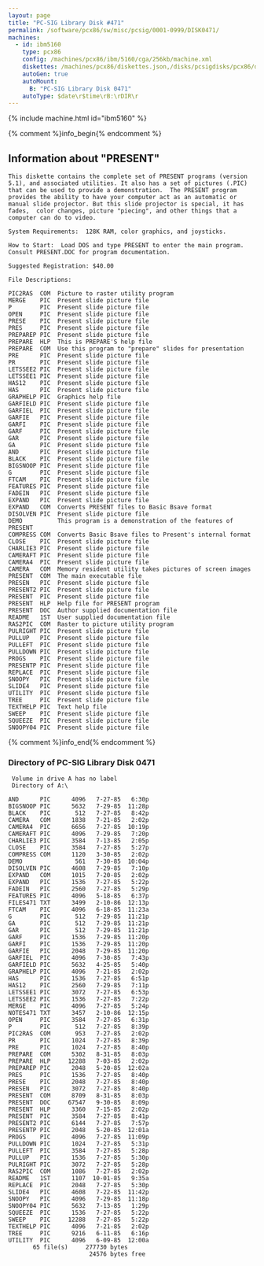 ```yaml
---
layout: page
title: "PC-SIG Library Disk #471"
permalink: /software/pcx86/sw/misc/pcsig/0001-0999/DISK0471/
machines:
  - id: ibm5160
    type: pcx86
    config: /machines/pcx86/ibm/5160/cga/256kb/machine.xml
    diskettes: /machines/pcx86/diskettes.json,/disks/pcsigdisks/pcx86/diskettes.json
    autoGen: true
    autoMount:
      B: "PC-SIG Library Disk 0471"
    autoType: $date\r$time\rB:\rDIR\r
---
```


{% include machine.html id="ibm5160" %}

{% comment %}info_begin{% endcomment %}

## Information about "PRESENT"

    This diskette contains the complete set of PRESENT programs (version
    5.1), and associated utilities. It also has a set of pictures (.PIC)
    that can be used to provide a demonstration.  The PRESENT program
    provides the ability to have your computer act as an automatic or
    manual slide projector. But this slide projector is special, it has
    fades,  color changes, picture "piecing", and other things that a
    computer can do to video.
    
    System Requirements:  128K RAM, color graphics, and joysticks.
    
    How to Start:  Load DOS and type PRESENT to enter the main program.
    Consult PRESENT.DOC for program documentation.
    
    Suggested Registration: $40.00
    
    File Descriptions:
    
    PIC2RAS  COM  Picture to raster utility program
    MERGE    PIC  Present slide picture file
    P        PIC  Present slide picture file
    OPEN     PIC  Present slide picture file
    PRESE    PIC  Present slide picture file
    PRES     PIC  Present slide picture file
    PREPAREP PIC  Present slide picture file
    PREPARE  HLP  This is PREPARE'S help file
    PREPARE  COM  Use this program to "prepare" slides for presentation
    PRE      PIC  Present slide picture file
    PR       PIC  Present slide picture file
    LETSSEE2 PIC  Present slide picture file
    LETSSEE1 PIC  Present slide picture file
    HAS12    PIC  Present slide picture file
    HAS      PIC  Present slide picture file
    GRAPHELP PIC  Graphics help file
    GARFIELD PIC  Present slide picture file
    GARFIEL  PIC  Present slide picture file
    GARFIE   PIC  Present slide picture file
    GARFI    PIC  Present slide picture file
    GARF     PIC  Present slide picture file
    GAR      PIC  Present slide picture file
    GA       PIC  Present slide picture file
    AND      PIC  Present slide picture file
    BLACK    PIC  Present slide picture file
    BIGSNOOP PIC  Present slide picture file
    G        PIC  Present slide picture file
    FTCAM    PIC  Present slide picture file
    FEATURES PIC  Present slide picture file
    FADEIN   PIC  Present slide picture file
    EXPAND   PIC  Present slide picture file
    EXPAND   COM  Converts PRESENT files to Basic Bsave format
    DISOLVEN PIC  Present slide picture file
    DEMO          This program is a demonstration of the features of PRESENT
    COMPRESS COM  Converts Basic Bsave files to Present's internal format
    CLOSE    PIC  Present slide picture file
    CHARLIE3 PIC  Present slide picture file
    CAMERAFT PIC  Present slide picture file
    CAMERA4  PIC  Present slide picture file
    CAMERA   COM  Memory resident utility takes pictures of screen images
    PRESENT  COM  The main executable file
    PRESEN   PIC  Present slide picture file
    PRESENT2 PIC  Present slide picture file
    PRESENT  PIC  Present slide picture file
    PRESENT  HLP  Help file for PRESENT program
    PRESENT  DOC  Author supplied documentation file
    README   1ST  User supplied documentation file
    RAS2PIC  COM  Raster to picture utility program
    PULRIGHT PIC  Present slide picture file
    PULLUP   PIC  Present slide picture file
    PULLEFT  PIC  Present slide picture file
    PULLDOWN PIC  Present slide picture file
    PROGS    PIC  Present slide picture file
    PRESENTP PIC  Present slide picture file
    REPLACE  PIC  Present slide picture file
    SNOOPY   PIC  Present slide picture file
    SLIDE4   PIC  Present slide picture file
    UTILITY  PIC  Present slide picture file
    TREE     PIC  Present slide picture file
    TEXTHELP PIC  Text help file
    SWEEP    PIC  Present slide picture file
    SQUEEZE  PIC  Present slide picture file
    SNOOPY04 PIC  Present slide picture file
{% comment %}info_end{% endcomment %}


### Directory of PC-SIG Library Disk 0471

     Volume in drive A has no label
     Directory of A:\

    AND      PIC      4096   7-27-85   6:30p
    BIGSNOOP PIC      5632   7-29-85  11:28p
    BLACK    PIC       512   7-27-85   8:42p
    CAMERA   COM      1838   7-21-85   2:02p
    CAMERA4  PIC      6656   7-27-85  10:19p
    CAMERAFT PIC      4096   7-29-85   7:20p
    CHARLIE3 PIC      3584   7-13-85   2:05p
    CLOSE    PIC      3584   7-27-85   5:27p
    COMPRESS COM      1120   3-30-85   2:02p
    DEMO               561   7-30-85  10:04p
    DISOLVEN PIC      4608   7-29-85   7:10p
    EXPAND   COM      1015   7-20-85   2:02p
    EXPAND   PIC      1536   7-27-85   5:22p
    FADEIN   PIC      2560   7-27-85   5:29p
    FEATURES PIC      4096   5-18-85   6:37p
    FILES471 TXT      3499   2-10-86  12:13p
    FTCAM    PIC      4096   6-18-85  11:23a
    G        PIC       512   7-29-85  11:21p
    GA       PIC       512   7-29-85  11:21p
    GAR      PIC       512   7-29-85  11:21p
    GARF     PIC      1536   7-29-85  11:20p
    GARFI    PIC      1536   7-29-85  11:20p
    GARFIE   PIC      2048   7-29-85  11:20p
    GARFIEL  PIC      4096   7-30-85   7:43p
    GARFIELD PIC      5632   4-25-85   5:40p
    GRAPHELP PIC      4096   7-21-85   2:02p
    HAS      PIC      1536   7-27-85   6:51p
    HAS12    PIC      2560   7-29-85   7:11p
    LETSSEE1 PIC      3072   7-27-85   6:53p
    LETSSEE2 PIC      1536   7-27-85   7:22p
    MERGE    PIC      4096   7-27-85   5:24p
    NOTES471 TXT      3457   2-10-86  12:15p
    OPEN     PIC      3584   7-27-85   6:31p
    P        PIC       512   7-27-85   8:39p
    PIC2RAS  COM       953   7-27-85   2:02p
    PR       PIC      1024   7-27-85   8:39p
    PRE      PIC      1024   7-27-85   8:40p
    PREPARE  COM      5302   8-31-85   8:03p
    PREPARE  HLP     12288   7-03-85   2:02p
    PREPAREP PIC      2048   5-20-85  12:02a
    PRES     PIC      1536   7-27-85   8:40p
    PRESE    PIC      2048   7-27-85   8:40p
    PRESEN   PIC      3072   7-27-85   8:40p
    PRESENT  COM      8709   8-31-85   8:03p
    PRESENT  DOC     67547   9-30-85   8:09p
    PRESENT  HLP      3360   7-15-85   2:02p
    PRESENT  PIC      3584   7-27-85   8:41p
    PRESENT2 PIC      6144   7-27-85   7:57p
    PRESENTP PIC      2048   5-20-85  12:01a
    PROGS    PIC      4096   7-27-85  11:09p
    PULLDOWN PIC      1024   7-27-85   5:31p
    PULLEFT  PIC      3584   7-27-85   5:28p
    PULLUP   PIC      1536   7-27-85   5:30p
    PULRIGHT PIC      3072   7-27-85   5:28p
    RAS2PIC  COM      1086   7-27-85   2:02p
    README   1ST      1107  10-01-85   9:35a
    REPLACE  PIC      2048   7-27-85   5:30p
    SLIDE4   PIC      4608   7-22-85  11:42p
    SNOOPY   PIC      4096   7-29-85  11:18p
    SNOOPY04 PIC      5632   7-13-85   1:29p
    SQUEEZE  PIC      1536   7-27-85   5:22p
    SWEEP    PIC     12288   7-27-85   5:22p
    TEXTHELP PIC      4096   7-21-85   2:02p
    TREE     PIC      9216   6-11-85   6:16p
    UTILITY  PIC      4096   6-09-85  12:00a
           65 file(s)     277730 bytes
                           24576 bytes free
